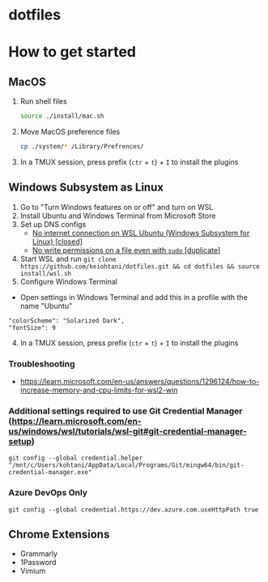 # dotfiles

# How to get started

## MacOS

1. Run shell files

    ```bash
    source ./install/mac.sh
    ```

2. Move MacOS preference files

    ```bash
    cp ./system/* /Library/Prefrences/
    ```
    
3. In a TMUX session, press prefix (`ctr` + `t`) + `I` to install the plugins

## Windows Subsystem as Linux
1. Go to "Turn Windows features on or off" and turn on WSL
2. Install Ubuntu and Windows Terminal from Microsoft Store
3. Set up DNS configs
   - [No internet connection on WSL Ubuntu (Windows Subsystem for Linux) [closed]](https://stackoverflow.com/questions/62314789/no-internet-connection-on-wsl-ubuntu-windows-subsystem-for-linux/69636203#69636203)
   - [No write permissions on a file even with `sudo` [duplicate]](https://askubuntu.com/questions/947574/no-write-permissions-on-a-file-even-with-sudo)
5. Start WSL and run 
`git clone https://github.com/keiohtani/dotfiles.git && cd dotfiles && source install/wsl.sh`
6. Configure Windows Terminal
- Open settings in Windows Terminal and add this in a profile with the name "Ubuntu"
```
"colorScheme": "Solarized Dark",
"fontSize": 9
```
4. In a TMUX session, press prefix (`ctr` + `t`) + `I` to install the plugins

### Troubleshooting
- https://learn.microsoft.com/en-us/answers/questions/1296124/how-to-increase-memory-and-cpu-limits-for-wsl2-win

### Additional settings required to use Git Credential Manager (https://learn.microsoft.com/en-us/windows/wsl/tutorials/wsl-git#git-credential-manager-setup)
`git config --global credential.helper "/mnt/c/Users/kohtani/AppData/Local/Programs/Git/mingw64/bin/git-credential-manager.exe"`

### Azure DevOps Only
`git config --global credential.https://dev.azure.com.useHttpPath true`

## Chrome Extensions

- Grammarly
- 1Password
- Vimium
